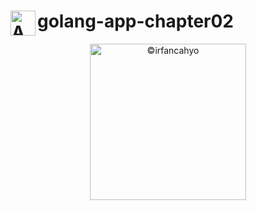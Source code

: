 # <img align="left" width="40" alt="API" src="https://cdn-icons-png.flaticon.com/128/7977/7977238.png"> golang-app-chapter02

<p align="center">
<img width="250" alt="©irfancahyo" src="https://user-images.githubusercontent.com/38809579/193409619-4f943ca1-4469-4bab-a1b8-9f5d3b350d0b.png">
</p>
